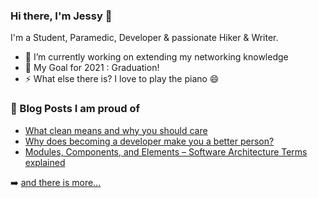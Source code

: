 ### Hi there, I'm Jessy 👋

I'm a Student, Paramedic, Developer & passionate Hiker & Writer.

- 🌱 I’m currently working on extending my networking knowledge
- 🥅 My Goal for 2021 : Graduation!
- ⚡ What else there is? I love to play the piano 😄

### 📕 Blog Posts I am proud of
- [What clean means and why you should care](https://dev.to/jessica_veit/what-clean-means-and-why-you-should-care-4be7)
- [Why does becoming a developer make you a better person?](https://dev.to/jessica_veit/why-does-becoming-a-developer-makes-you-a-better-person-15k4)
- [Modules, Components, and Elements – Software Architecture Terms explained](https://dev.to/jessica_veit/modules-components-and-elements-software-architecture-terms-explained-g59)

➡️ [and there is more...](https://dev.to/jessica_veit)
